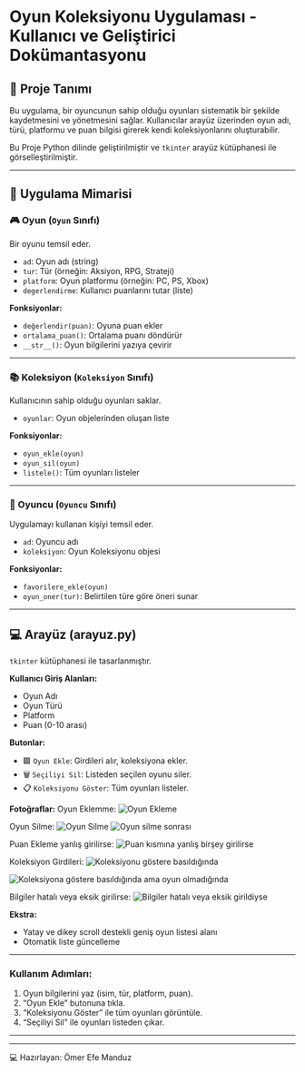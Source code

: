 # Oyun Koleksiyonu Uygulaması - Kullanıcı ve Geliştirici Dokümantasyonu

## 📌 Proje Tanımı
Bu uygulama, bir oyuncunun sahip olduğu oyunları sistematik bir şekilde kaydetmesini ve yönetmesini sağlar. Kullanıcılar arayüz üzerinden oyun adı, türü, platformu ve puan bilgisi girerek kendi koleksiyonlarını oluşturabilir.

Bu Proje Python dilinde geliştirilmiştir ve `tkinter` arayüz kütüphanesi ile görselleştirilmiştir.

---

## 🧱 Uygulama Mimarisi

### 🎮 Oyun (`Oyun` Sınıfı)
Bir oyunu temsil eder.

- `ad`: Oyun adı (string)
- `tur`: Tür (örneğin: Aksiyon, RPG, Strateji)
- `platform`: Oyun platformu (örneğin: PC, PS, Xbox)
- `degerlendirme`: Kullanıcı puanlarını tutar (liste)

**Fonksiyonlar:**
- `değerlendir(puan)`: Oyuna puan ekler
- `ortalama_puan()`: Ortalama puanı döndürür
- `__str__()`: Oyun bilgilerini yazıya çevirir

---

### 📚 Koleksiyon (`Koleksiyon` Sınıfı)
Kullanıcının sahip olduğu oyunları saklar.

- `oyunlar`: Oyun objelerinden oluşan liste

**Fonksiyonlar:**
- `oyun_ekle(oyun)`
- `oyun_sil(oyun)`
- `listele()`: Tüm oyunları listeler

---

### 👤 Oyuncu (`Oyuncu` Sınıfı)
Uygulamayı kullanan kişiyi temsil eder.

- `ad`: Oyuncu adı
- `koleksiyon`: Oyun Koleksiyonu objesi

**Fonksiyonlar:**
- `favorilere_ekle(oyun)`
- `oyun_oner(tur)`: Belirtilen türe göre öneri sunar

---

## 💻 Arayüz (arayuz.py)

`tkinter` kütüphanesi ile tasarlanmıştır.

**Kullanıcı Giriş Alanları:**
- Oyun Adı
- Oyun Türü
- Platform
- Puan (0-10 arası)

**Butonlar:**
- 🟩 `Oyun Ekle`: Girdileri alır, koleksiyona ekler.
- 🗑️ `Seçiliyi Sil`: Listeden seçilen oyunu siler.
- 📋 `Koleksiyonu Göster`: Tüm oyunları listeler.

**Fotoğraflar:**
Oyun Eklemme:
![Oyun Ekleme](https://github.com/user-attachments/assets/36ab7c39-c0d5-411d-9722-c572dc0aff31)


















Oyun Silme:
![Oyun Silme](https://github.com/user-attachments/assets/977c58f0-a67d-40bf-8d0d-d4228e36c7af)
![Oyun silme sonrası](https://github.com/user-attachments/assets/2a4afd5c-9e66-45c0-bf2c-5bdf17e6691b)















Puan Ekleme yanlış girilirse:
![Puan kısmına yanlış birşey girilirse](https://github.com/user-attachments/assets/ea5369da-93b6-4f2f-969a-b6685086c7c1)












Koleksiyon Girdileri:
![Koleksiyonu göstere basıldığında](https://github.com/user-attachments/assets/c119a1f1-c3ef-4254-a659-cdbf00e2df4f)













![Koleksiyona göstere basıldığında ama oyun olmadığında](https://github.com/user-attachments/assets/c9028fff-7d78-4529-afad-b332cb1f6f35)











Bilgiler hatalı veya eksik girilirse:
![Bilgiler hatalı veya eksik girildiyse](https://github.com/user-attachments/assets/050b1e07-b40b-47fe-8f5f-9925c4b1ff6d)



















**Ekstra:**
- Yatay ve dikey scroll destekli geniş oyun listesi alanı
- Otomatik liste güncelleme

---

### Kullanım Adımları:
1. Oyun bilgilerini yaz (isim, tür, platform, puan).
2. “Oyun Ekle” butonuna tıkla.
3. “Koleksiyonu Göster” ile tüm oyunları görüntüle.
4. “Seçiliyi Sil” ile oyunları listeden çıkar.

---

---
‍💻 Hazırlayan: Ömer Efe Manduz  
